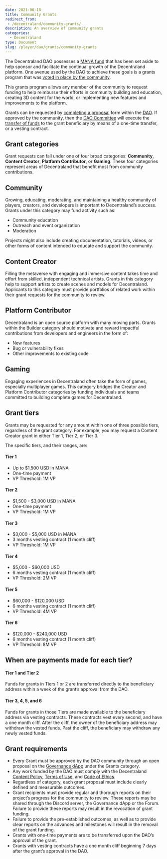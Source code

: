 ```yaml
---
date: 2021-06-18
title: Community Grants
redirect_from:
 - /decentraland/community-grants/
description: An overview of community grants
categories:
  - Decentraland
type: Document
slug: /player/dao/grants/community-grants
---
```



The Decentraland DAO possesses a [MANA fund](/player/general/dao/overview/the-dao-fund) that has been set aside to help sponsor and facilitate the continual growth of the Decentraland platform. One avenue used by the DAO to achieve these goals is a grants program that was [voted in place by the community](https://governance.decentraland.org/en/proposal/?id=b265e3e0-bcb0-11eb-a871-a927ffd81f49).

This grants program allows any member of the community to request funding to help reimburse their efforts in community building and education, creating 3D content for the world, or implementing new features and improvements to the platform.

Grants can be requested by [completing a proposal](/player/general/dao/overview/requesting-grants) form within the [DAO](https://governance.decentraland.org). If approved by the community, then the [DAO Committee](/player/general/dao/overview/how-does-the-dao-work#dao-committee) will execute the [transfer of funds](/player/general/dao/overview/receiving-grants) to the grant beneficiary by means of a one-time transfer, or a vesting contract.

## Grant categories

Grant requests can fall under one of four broad categories: **Community**, **Content Creator**, **Platform Contributor**, or **Gaming**. These four categories represent areas of Decentraland that benefit most from community contributions.

## Community

Growing, educating, moderating, and maintaining a healthy community of players, creators, and developers is important to Decentraland’s success. Grants under this category may fund activity such as:

*   Community education
*   Outreach and event organization
*   Moderation

Projects might also include creating documentation, tutorials, videos, or other forms of content intended to educate and support the community.

## Content Creator

Filling the metaverse with engaging and immersive content takes time and effort from skilled, independent technical artists. Grants in this category help to support artists to create scenes and models for Decentraland. Applicants to this category must provide portfolios of related work within their grant requests for the community to review.

## Platform Contributor

Decentraland is an open source platform with many moving parts. Grants within the Builder category should motivate and reward impactful contributions from developers and engineers in the form of:

*   New features
*   Bug or vulnerability fixes
*   Other improvements to existing code

## Gaming

Engaging experiences in Decentraland often take the form of games, especially multiplayer games. This category bridges the Creator and Platform Contributor categories by funding individuals and teams committed to building complete games for Decentraland.

## Grant tiers

Grants may be requested for any amount within one of three possible tiers, regardless of the grant category. For example, you may request a Content Creator grant in either Tier 1, Tier 2, or Tier 3.

The specific tiers, and their ranges, are:

#### Tier 1

*   Up to $1,500 USD in MANA
*   One-time payment
*   VP Threshold: 1M VP

#### Tier 2

*   $1,500 - $3,000 USD in MANA
*   One-time payment
*   VP Threshold: 1M VP

#### Tier 3

*   $3,000 - $5,000 USD in MANA
*   3 months vesting contract (1 month cliff)
*   VP Threshold: 1M VP

#### Tier 4

*   $5,000 - $60,000 USD
*   6 months vesting contract (1 month cliff)
*   VP Threshold: 2M VP

#### Tier 5

*   $60,000 - $120,000 USD
*   6 months vesting contract (1 month cliff)
*   VP Threshold: 4M VP

#### Tier 6

*   $120,000 - $240,000 USD
*   6 months vesting contract (1 month cliff)
*   VP Threshold: 8M VP


## When are payments made for each tier?

#### Tier 1 and Tier 2

Funds for grants in Tiers 1 or 2 are transferred directly to the beneficiary address within a week of the grant’s approval from the DAO.

#### Tier 3, 4, 5, and 6

Funds for grants in those Tiers are made available to the beneficiary address via vesting contracts. These contracts vest every second, and have a one month cliff. After the cliff, the owner of the beneficiary address may withdraw the vested funds. Past the cliff, the beneficiary may withdraw any newly vested funds.


## Grant requirements

*   Every Grant must be approved by the DAO community through an open proposal on the [Governance dApp](https://governance.decentraland.org/) under the Grants category.
*   Any work funded by the DAO must comply with the Decentraland [Content Policy](https://decentraland.org/content), [Terms of Use](https://decentraland.org/terms), and [Code of Ethics](https://decentraland.org/ethics).
*   Regardless of category, each grant proposal must include clearly defined and measurable outcomes.
*   Grant recipients must provide regular and thorough reports on their project’s progress for the community to review. These reports may be shared through the Discord server, the Governance dApp or the Forum. Failure to provide these reports may result in the revocation of grant funding.
*   Failure to provide the pre-established outcomes, as well as to provide clear reports on the advances and milestones will result in the removal of the grant funding.
*   Grants with one-time payments are to be transferred upon the DAO’s approval of the grant.
*   Grants with vesting contracts have a one month cliff beginning 7 days after the grant’s approval in the DAO.

